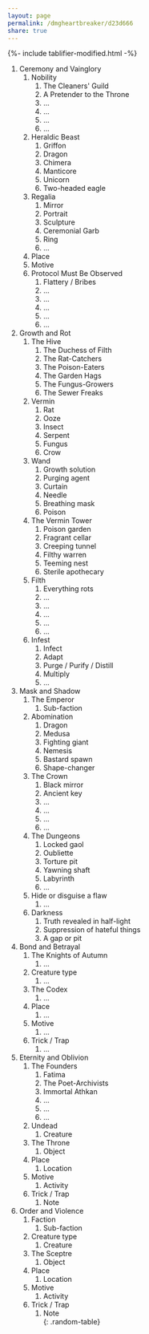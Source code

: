 ```yaml
---
layout: page
permalink: /dmgheartbreaker/d23d666 
share: true
---
```

{%- include tablifier-modified.html -%}

1. Ceremony and Vainglory
	1. Nobility
		1. The Cleaners' Guild
		2. A Pretender to the Throne
		3. ...
		4. ...
		5. ...
		6. ...
	2. Heraldic Beast
		1. Griffon
		2. Dragon
		3. Chimera
		4. Manticore
		5. Unicorn
		6. Two-headed eagle
	3. Regalia
		1. Mirror
		2. Portrait
		3. Sculpture
		4. Ceremonial Garb
		5. Ring
		6. ...
	4. Place
	5. Motive
	6. Protocol Must Be Observed
		1. Flattery / Bribes
		2. ...
		3. ...
		4. ...
		5. ...
		6. ...
2. Growth and Rot
	1. The Hive
		1. The Duchess of Filth
		2. The Rat-Catchers
		3. The Poison-Eaters
		4. The Garden Hags
		5. The Fungus-Growers
		6. The Sewer Freaks
	2. Vermin
		1. Rat
		2. Ooze
		3. Insect
		4. Serpent
		5. Fungus
		6. Crow
	3. Wand
		1. Growth solution
		2. Purging agent
		3. Curtain
		4. Needle
		5. Breathing mask
		6. Poison
	4. The Vermin Tower
		1. Poison garden
		2. Fragrant cellar
		3. Creeping tunnel
		4. Filthy warren
		5. Teeming nest
		6. Sterile apothecary
	5. Filth
		1. Everything rots
		2. ...
		3. ...
		4. ...
		5. ...
		6. ...
	6. Infest
		1. Infect
		2. Adapt
		3. Purge / Purify / Distill
		4. Multiply
		5. ...
3. Mask and Shadow
	1. The Emperor
		1. Sub-faction
	2. Abomination
		1. Dragon
		2. Medusa
		3. Fighting giant
		4. Nemesis
		5. Bastard spawn
		6. Shape-changer
	3. The Crown
		1. Black mirror
		2. Ancient key
		3. ...
		4. ...
		5. ...
		6. ...
	4. The Dungeons
		1. Locked gaol
		2. Oubliette
		3. Torture pit
		4. Yawning shaft
		5. Labyrinth
		6. ...
	5. Hide or disguise a flaw
		1. ...
	6. Darkness
		1. Truth revealed in half-light
		2. Suppression of hateful things
		3. A gap or pit
4. Bond and Betrayal
	1. The Knights of Autumn
		1. ...
	2. Creature type
		1. ...
	3. The Codex
		1. ...
	4. Place
		1. ...
	5. Motive
		1. ...
	6. Trick / Trap
		1. ...
5. Eternity and Oblivion
	1. The Founders
		1. Fatima
		2. The Poet-Archivists
		3. Immortal Athkan
		4. ...
		5. ...
		6. ...
	2. Undead
		1. Creature
	3. The Throne
		1. Object
	4. Place
		1. Location
	5. Motive
		1. Activity
	6. Trick / Trap
		1. Note
6. Order and Violence
	1. Faction
		1. Sub-faction
	2. Creature type
		1. Creature
	3. The Sceptre
		1. Object
	4. Place
		1. Location
	5. Motive
		1. Activity
	6. Trick / Trap
		1. Note  
{: .random-table}